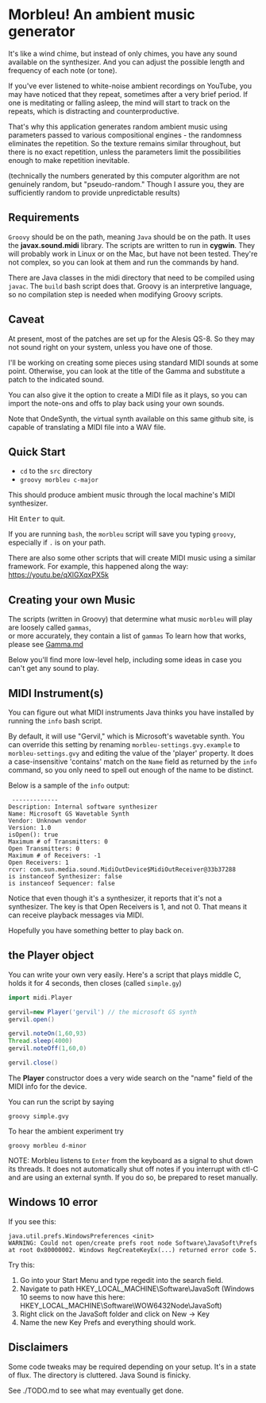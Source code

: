 
# Morbleu! An ambient music generator

It's like a wind chime, but instead of only chimes, you have any sound available on the synthesizer. And you can adjust the possible length and frequency of each note (or tone).

If you've ever listened to white-noise ambient recordings on YouTube, you may have noticed that they repeat, sometimes after a very brief period. If one is meditating or falling asleep, the mind will start to track on the repeats, which is distracting and counterproductive.

That's why this application generates random ambient music using parameters passed to various compositional engines - the randomness eliminates the repetition. So the texture remains similar throughout, but there is no exact repetition, unless the parameters limit the possibilities enough to make repetition inevitable.

(technically the numbers generated by this computer algorithm are not genuinely random, but "pseudo-random." Though I assure you, they are sufficiently random to provide unpredictable results)

## Requirements
`Groovy` should be on the path, meaning `Java` should be on the path. 
It uses the **javax.sound.midi** library. The scripts are  written to run in **cygwin**. 
They will probably work in Linux or on the Mac, but have not been tested. 
They're not complex, so you can look at them and run the commands by hand.

There are Java classes in the midi directory that need to be compiled using `javac`. 
The `build` bash script does that. Groovy is an interpretive language, 
so no compilation step is needed when modifying Groovy scripts.

## Caveat

At present, most of the patches are set up for the Alesis QS-8.  So they may not sound right on your system, unless you have one of those. 

I'll be working on creating some pieces using standard MIDI sounds at some point. Otherwise, you can look at the title of the Gamma and substitute a patch to the indicated sound. 

You can also give it the option to create a MIDI file as it plays, so you can import the note-ons and offs to play back using your own sounds. 

Note that OndeSynth, the virtual synth available on this same github site, is capable of translating a MIDI file into a WAV file. 


## Quick Start

* `cd` to the `src` directory
* `groovy morbleu c-major` 

This should produce ambient music through the local machine's MIDI synthesizer.

Hit <kbd>Enter</kbd> to quit.  

If you are running `bash`, the `morbleu` script will save you typing `groovy`, especially if `.` is on your path.

There are also some other scripts that will create MIDI music using a similar framework. 
For example, this happened along the way: https://youtu.be/qXlGXqxPX5k

## Creating your own Music
The scripts (written in Groovy) that determine what music `morbleu` will play are 
loosely called `gammas`,  
or more accurately, they contain a list of `gammas` 
To learn how that works, please see 
[Gamma.md](./Gamma.md)

Below you'll find more low-level help, including some ideas in case you can't 
get any sound to play.


## MIDI Instrument(s)
You can figure out what MIDI instruments Java thinks you have installed by 
running the `info` bash script. 

By default, it will use "Gervil," which is Microsoft's wavetable synth. You can override this setting 
by renaming `morbleu-settings.gvy.example` to `morbleu-settings.gvy` and editing the value of the 
'player' property. It does a case-insensitive 'contains' match on the `Name` field 
as returned by the `info` command, so you only need to spell out enough of the name 
to be distinct.

Below is a sample of the `info` output: 
```
 -------------
Description: Internal software synthesizer
Name: Microsoft GS Wavetable Synth
Vendor: Unknown vendor
Version: 1.0
isOpen(): true
Maximum # of Transmitters: 0
Open Transmitters: 0
Maximum # of Receivers: -1
Open Receivers: 1
rcvr: com.sun.media.sound.MidiOutDevice$MidiOutReceiver@33b37288
is instanceof Synthesizer: false
is instanceof Sequencer: false
```

Notice that even though it's a synthesizer, it reports that it's not a synthesizer. The key is that Open Receivers is 1, and not 0.  That means it can receive playback messages via MIDI.

Hopefully you have something better to play back on. 

## the Player object

You can write your own very easily.  Here's a script that plays middle C, holds it for 4 seconds, then closes (called `simple.gy`)

```groovy
import midi.Player

gervil=new Player('gervil') // the microsoft GS synth
gervil.open()

gervil.noteOn(1,60,93)
Thread.sleep(4000)
gervil.noteOff(1,60,0)

gervil.close() 
```

The **Player** constructor does a very wide search on the "name" field of the MIDI info for the device.

You can run the script by saying 

```
groovy simple.gvy
```

To hear the ambient experiment try 

```
groovy morbleu d-minor
```

NOTE: 
Morbleu listens to `Enter` from the keyboard as a signal to shut down its threads. It does not automatically shut off notes if you interrupt with ctl-C and are using an external synth. If you do so, be prepared to reset manually.
## Windows 10 error

If you see this: 
```
java.util.prefs.WindowsPreferences <init>
WARNING: Could not open/create prefs root node Software\JavaSoft\Prefs at root 0x80000002. Windows RegCreateKeyEx(...) returned error code 5.
```
Try this: 

1. Go into your Start Menu and type regedit into the search field.
2. Navigate to path HKEY_LOCAL_MACHINE\Software\JavaSoft (Windows 10 seems to now have this here: HKEY_LOCAL_MACHINE\Software\WOW6432Node\JavaSoft)
3. Right click on the JavaSoft folder and click on New -> Key
4. Name the new Key Prefs and everything should work.

## Disclaimers
Some code tweaks may be required depending on your setup. It's in a state of flux. The directory is cluttered. Java Sound is finicky.

See ./TODO.md to see what may eventually get done.
